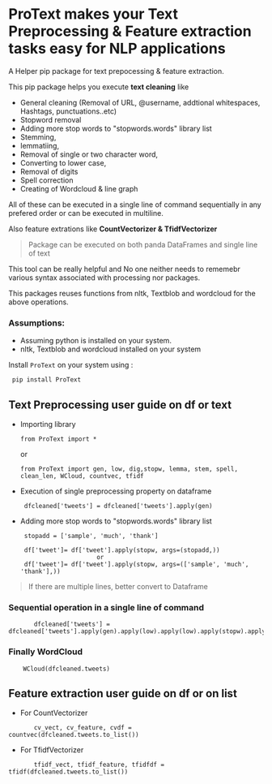 # ProText makes your Text Preprocessing & Feature extraction tasks easy for NLP applications

A Helper pip package for text prepocessing & feature extraction. 

This pip package helps you execute **text cleaning** like 

   + General cleaning (Removal of URL, @username, addtional whitespaces, Hashtags, punctuations..etc)
   + Stopword removal
   + Adding more stop words to "stopwords.words" library list
   + Stemming, 
   + lemmatiing, 
   + Removal of single or two character word, 
   + Converting to lower case,
   + Removal of digits
   + Spell correction
   + Creating of Wordcloud & line graph

All of these can be executed in a single line of command sequentially in any prefered order or can be executed in multiline.

Also feature extrations like **CountVectorizer & TfidfVectorizer**

> Package can be executed on both panda DataFrames and single line of text

This tool can be really helpful and No one neither needs to rememebr various syntax associated with processing nor packages.

This packages reuses functions from nltk, Textblob and wordcloud for the above operations.

### Assumptions:
   - Assuming python is installed on your system.
   - nltk, Textblob and wordcloud installed on your system

Install `ProText` on your system using :

   ``` 
    pip install ProText 
   ```

## Text Preprocessing user guide on df or text

   + Importing library
       
       ``` 
       from ProText import *        
       ```
        or
       ``` 
       from ProText import gen, low, dig,stopw, lemma, stem, spell, clean_len, WCloud, countvec, tfidf       
       ```

   + Execution of single preprocessing property on dataframe
   
      ```
       dfcleaned['tweets'] = dfcleaned['tweets'].apply(gen)   
      ```
   
   + Adding more stop words to "stopwords.words" library list
   
      ```
       stopadd = ['sample', 'much', 'thank']
      
       df['tweet']= df['tweet'].apply(stopw, args=(stopadd,))
                           or
       df['tweet']= df['tweet'].apply(stopw, args=(['sample', 'much', 'thank'],))
       ```
 
> If there are multiple lines, better convert to Dataframe

 
###  Sequential operation in a single line of command
```
       dfcleaned['tweets'] = dfcleaned['tweets'].apply(gen).apply(low).apply(low).apply(stopw).apply(lemma)
```

### Finally WordCloud
   ```
       WCloud(dfcleaned.tweets)
   ```
## Feature extraction user guide on df or on list
+ For CountVectorizer
```
       cv_vect, cv_feature, cvdf = countvec(dfcleaned.tweets.to_list())
```
+ For TfidfVectorizer
```
       tfidf_vect, tfidf_feature, tfidfdf = tfidf(dfcleaned.tweets.to_list())
```